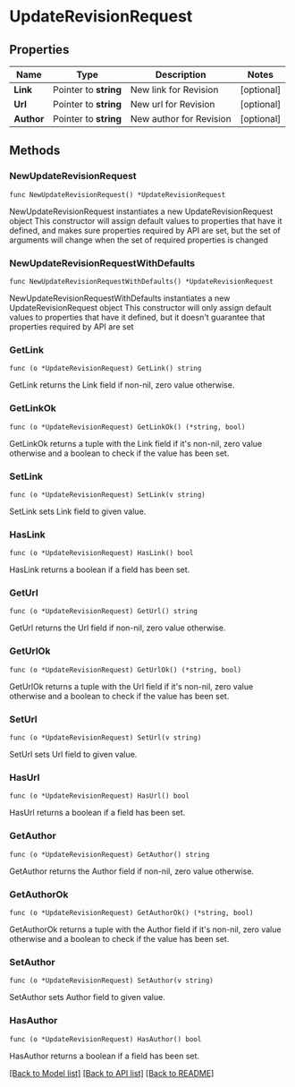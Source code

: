 # UpdateRevisionRequest

## Properties

Name | Type | Description | Notes
------------ | ------------- | ------------- | -------------
**Link** | Pointer to **string** | New link for Revision | [optional] 
**Url** | Pointer to **string** | New url for Revision | [optional] 
**Author** | Pointer to **string** | New author for Revision | [optional] 

## Methods

### NewUpdateRevisionRequest

`func NewUpdateRevisionRequest() *UpdateRevisionRequest`

NewUpdateRevisionRequest instantiates a new UpdateRevisionRequest object
This constructor will assign default values to properties that have it defined,
and makes sure properties required by API are set, but the set of arguments
will change when the set of required properties is changed

### NewUpdateRevisionRequestWithDefaults

`func NewUpdateRevisionRequestWithDefaults() *UpdateRevisionRequest`

NewUpdateRevisionRequestWithDefaults instantiates a new UpdateRevisionRequest object
This constructor will only assign default values to properties that have it defined,
but it doesn't guarantee that properties required by API are set

### GetLink

`func (o *UpdateRevisionRequest) GetLink() string`

GetLink returns the Link field if non-nil, zero value otherwise.

### GetLinkOk

`func (o *UpdateRevisionRequest) GetLinkOk() (*string, bool)`

GetLinkOk returns a tuple with the Link field if it's non-nil, zero value otherwise
and a boolean to check if the value has been set.

### SetLink

`func (o *UpdateRevisionRequest) SetLink(v string)`

SetLink sets Link field to given value.

### HasLink

`func (o *UpdateRevisionRequest) HasLink() bool`

HasLink returns a boolean if a field has been set.

### GetUrl

`func (o *UpdateRevisionRequest) GetUrl() string`

GetUrl returns the Url field if non-nil, zero value otherwise.

### GetUrlOk

`func (o *UpdateRevisionRequest) GetUrlOk() (*string, bool)`

GetUrlOk returns a tuple with the Url field if it's non-nil, zero value otherwise
and a boolean to check if the value has been set.

### SetUrl

`func (o *UpdateRevisionRequest) SetUrl(v string)`

SetUrl sets Url field to given value.

### HasUrl

`func (o *UpdateRevisionRequest) HasUrl() bool`

HasUrl returns a boolean if a field has been set.

### GetAuthor

`func (o *UpdateRevisionRequest) GetAuthor() string`

GetAuthor returns the Author field if non-nil, zero value otherwise.

### GetAuthorOk

`func (o *UpdateRevisionRequest) GetAuthorOk() (*string, bool)`

GetAuthorOk returns a tuple with the Author field if it's non-nil, zero value otherwise
and a boolean to check if the value has been set.

### SetAuthor

`func (o *UpdateRevisionRequest) SetAuthor(v string)`

SetAuthor sets Author field to given value.

### HasAuthor

`func (o *UpdateRevisionRequest) HasAuthor() bool`

HasAuthor returns a boolean if a field has been set.


[[Back to Model list]](../README.md#documentation-for-models) [[Back to API list]](../README.md#documentation-for-api-endpoints) [[Back to README]](../README.md)


